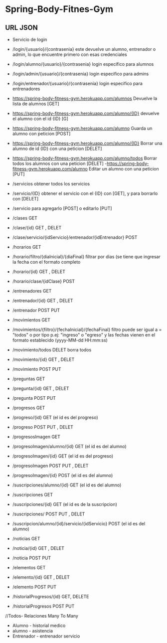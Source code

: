 # Spring-Body-Fitnes-Gym

## URL JSON

- Servicio de login

- /login/{usuario}/{contrasenia}   este devuelve un alumno, entrenador o admin, lo que encuentre primero con esas credenciales

- /login/alumno/{usuario}/{contrasenia}   login especifico para alumnos
- /login/admin/{usuario}/{contrasenia}    login especifico para admins
- /login/entrenador/{usuario}/{contrasenia} login especifico para entrenadores

- https://spring-body-fitness-gym.herokuapp.com/alumnos  Devuelve la lista de alumnos [GET]
- https://spring-body-fitness-gym.herokuapp.com/alumno/{ID} devuelve el alumno con el id {ID} [G]
- https://spring-body-fitness-gym.herokuapp.com/alumno Guarda un alumno con peticion [POST]
- https://spring-body-fitness-gym.herokuapp.com/alumno/{ID} Borrar una alumno de id {ID} con una peticion [DELET]
- https://spring-body-fitness-gym.herokuapp.com/alumno/todos Borrar todos los alumnos con una peticion [DELET]
-https://spring-body-fitness-gym.herokuapp.com/alumno Editar un alumno con una peticion [PUT]

- /servicios obtener todos los servicios
- /servicio/{ID} obtener el servicio con el {ID} con [GET], y para borrarlo con [DELET]
- /servicio para agregarlo [POST] o editarlo [PUT]

- /clases GET
 - /clase/{id} GET , DELET
- /clase/servicio/{idServicio}/entrenador/{idEntrenador} POST 

- /horarios GET
- /horario/filtro/{diaInicial}/{diaFinal} filtrar por dias (se tiene que ingresar la fecha con el formato completo
 - /horario/{id} GET , DELET
- /horario/clase/{idClase} POST 

- /entrenadores GET
- /entrenador/{id} GET , DELET
- /entrenador POST PUT

- /movimientos GET
- /movimientos/{filtro}/{fechaInicial}/{fechaFinal}     filtro puede ser igual a = "todos" o por tipo p.ej: "ingreso" o "egreso" y las fechas vienen en el formato establecido (yyyy-MM-dd HH:mm:ss)
- /movimiento/todos DELET borra todos
- /movimiento/{id} GET , DELET
- /movimiento POST PUT

- /preguntas GET
- /pregunta/{id} GET , DELET
- /pregunta POST PUT

- /progresos GET 
- /progreso/{id} GET  (el id es del progreso)
- /progreso POST PUT , DELET

- /progresosImagen GET
- /progresoImagen/alumno/{id} GET  (el id es del alumno)
- /progresoImagen/{id} GET  (el id es del progreso)
- /progresoImagen POST PUT , DELET
- /progresoImagen/{id} POST   (el id es del alumno)

- /suscripciones/alumno/{id} GET  (el id es del alumno)
- /suscripciones GET  
- /suscripciones/{id} GET  (el id es de la suscripcion)
- /suscripciones/ POST PUT , DELET
- /suscripcion/alumno/{id}/servicio/{idServicio} POST   (el id es del alumno)

- /noticias GET
- /noticia/{id} GET , DELET
- /noticia POST PUT

- /elementos GET
- /elemento/{id} GET , DELET
- /elemento POST PUT

- /historialProgresos/{id} GET, DELETE
- /historialProgresos POST PUT

//Todos-
Relaciones Many To Many
- Alumno - historial medico
- alumno - asistencia
- Entrenador - entrenador servicio

